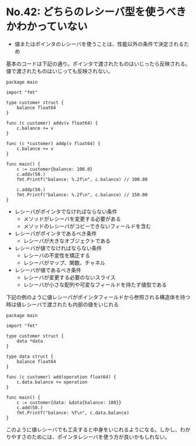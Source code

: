 # No.42: どちらのレシーバ型を使うべきかわかっていない

* 値またはポインタのレシーバを使うことは、性能以外の条件で決定されるため

基本のコードは下記の通り。ポインタで渡されたものはいじったら反映される。値で渡されたものはいじっても反映されない。

```golang
package main

import "fmt"

type customer struct {
	balance float64
}

func (c customer) addv(v float64) {
	c.balance += v
}

func (c *customer) addp(v float64) {
	c.balance += v
}

func main() {
	c := customer{balance: 100.0}
	c.addv(50.)
	fmt.Printf("balance: %.2f\n", c.balance) // 100.00

	c.addp(50.)
	fmt.Printf("balance: %.2f\n", c.balance) // 150.00
}

```

* レシーバがポインタでなければならない条件
    * メソッドがレシーバを変更する必要がある
    * メソッドのレシーバがコピーできないフィールドを含む
* レシーバがポインタであるべき条件
    * レシーバが大きなオブジェクトである
* レシーバが値でなければならない条件
    * レシーバの不変性を矯正する
    * レシーバがマップ、関数、チャネル
* レシーバが値であるべき条件
    * レシーバが変更する必要のないスライス
    * レシーバが小さな配列や可変なフィールドを持たず値型である

下記の例のように値レシーバがポインタフィールドから参照される構造体を持つ時は値レシーバで渡されたも内部の値をいじれる

```golang
package main

import "fmt"

type customer struct {
	data *data
}

type data struct {
	balance float64
}

func (c customer) add(operation float64) {
	c.data.balance += operation
}

func main() {
	c := customer{data: &data{balance: 100}}
	c.add(50.)
	fmt.Printf("balance: %f\n", c.data.balance)
}

```

このように値レシーバでも工夫すると中身をいじれるようになる。しかし、わかりやすさのためには、ポインタレシーバを使う方が良いかもしれない。
